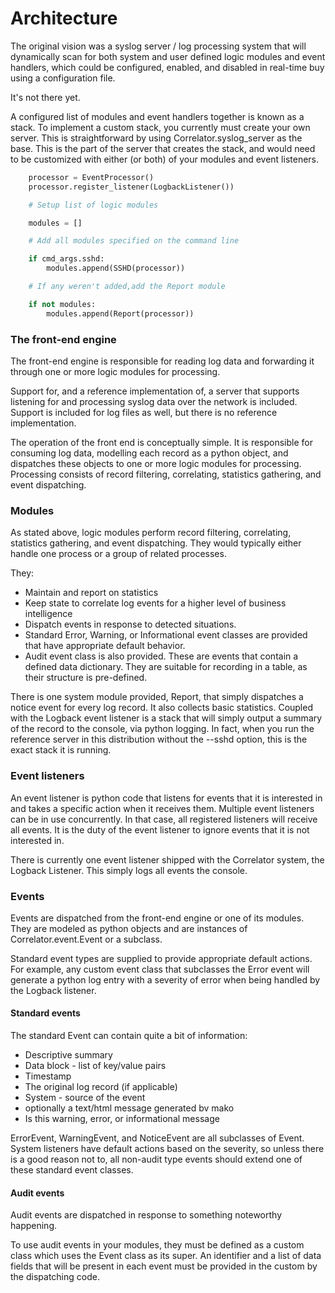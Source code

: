 # Architecture

The original vision was a syslog server / log processing system that will dynamically scan for both system and user
defined logic modules and event handlers, which could be configured, enabled, and disabled in real-time buy using a
configuration file.

It's not there yet.

A configured list of modules and event handlers together is known as a stack. To implement a custom stack, you currently
must create your own server. This is straightforward by using Correlator.syslog_server as the base. This is the part of
the server that creates the stack, and would need to be customized with either (or both) of your modules and event
listeners.

```python
    processor = EventProcessor()
    processor.register_listener(LogbackListener())

    # Setup list of logic modules

    modules = []

    # Add all modules specified on the command line

    if cmd_args.sshd:
        modules.append(SSHD(processor))

    # If any weren't added,add the Report module

    if not modules:
        modules.append(Report(processor))
```

### The front-end engine

The front-end engine is responsible for reading log data and forwarding it through one or more logic modules for
processing. 

Support for, and a reference implementation of, a server that supports listening for and processing syslog data over
the network is included. Support is included for log files as well, but there is no reference implementation.

The operation of the front end is conceptually simple. It is responsible for consuming log data, modelling each record
as a python object, and dispatches these objects to one or more logic modules for processing. Processing consists of
record filtering, correlating, statistics gathering, and event dispatching.

### Modules 

As stated above, logic modules perform record filtering, correlating, statistics gathering, and event dispatching. They
would typically either handle one process or a group of related processes. 

They:

- Maintain and report on statistics 
- Keep state to correlate log events for a higher level of business intelligence
- Dispatch events in response to detected situations.
- Standard Error, Warning, or Informational event classes are provided that have appropriate default behavior.
- Audit event class is also provided. These are events that contain a defined data dictionary. They are suitable 
for recording in a table, as their structure is pre-defined.


There is one system module provided, Report, that simply dispatches a notice event for every log record. It also
collects basic statistics. Coupled with the Logback event listener is a stack that will simply output a summary of the
record to the console, via python logging. In fact, when you run the reference server in this distribution without the
--sshd option, this is the exact stack it is running.

### Event listeners

An event listener is python code that listens for events that it is interested in and takes a specific action when
it receives them. Multiple event listeners can be in use concurrently. In that case, all registered listeners will
receive all events. It is the duty of the event listener to ignore events that it is not interested in.

There is currently one event listener shipped with the Correlator system, the Logback Listener. This simply
logs all events the console.

### Events

Events are dispatched from the front-end engine or one of its modules. They are modeled as python objects and
are instances of Correlator.event.Event or a subclass.

Standard event types are supplied to provide appropriate default actions. For example, any custom event
class that subclasses the Error event will generate a python log entry with a severity of error when
being handled by the Logback listener.

#### Standard events

The standard Event can contain quite a bit of information:

- Descriptive summary
- Data block - list of key/value pairs
- Timestamp
- The original log record (if applicable)
- System - source of the event
- optionally a text/html message generated bv mako
- Is this warning, error, or informational message

ErrorEvent, WarningEvent, and NoticeEvent are all subclasses of Event. System listeners have default actions based
on the severity, so unless there is a good reason not to, all non-audit type events should extend one of these
standard event classes.

#### Audit events

Audit events are dispatched in response to something noteworthy happening. 

To use audit events in your modules, they must be defined as a custom class which uses the Event class as its
super. An identifier and a list of data fields that will be present in each event must be provided in the custom by the
dispatching code.

